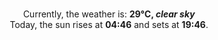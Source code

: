 <p  align="center"><br/>Currently, the weather is: <b> 29°C, <i>clear sky</i></b></br>Today, the sun rises at <b>04:46</b> and sets at <b>19:46</b>.</p>